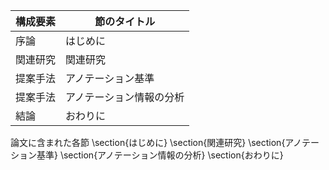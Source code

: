 構成要素 | 節のタイトル
 --- | --- 
序論 | はじめに
関連研究 | 関連研究
提案手法 | アノテーション基準
提案手法 | アノテーション情報の分析
結論 | おわりに

論文に含まれた各節
\section{はじめに}
\section{関連研究}
\section{アノテーション基準}
\section{アノテーション情報の分析}
\section{おわりに}
